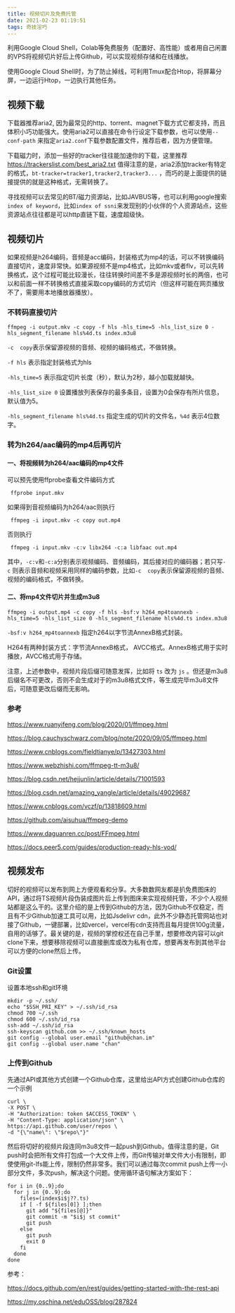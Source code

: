 ```yaml
---
title: 视频切片及免费托管
date: 2021-02-23 01:19:51
tags: 奇技淫巧
---
```


利用Google Cloud Shell，Colab等免费服务（配置好、高性能）或者用自己闲置的VPS将视频切片好后上传Github，可以实现视频存储和在线播放。

使用Google Cloud Shell时，为了防止掉线，可利用Tmux配合Htop，将屏幕分屏，一边运行Htop，一边执行其他任务。

<!-- more -->

## 视频下载

下载器推荐aria2, 因为最常见的http、torrent、magnet下载方式它都支持，而且体积小巧功能强大。使用aria2可以直接在命令行设定下载参数，也可以使用`--conf-path` 来指定`aria2.conf`下载参数配置文件，推荐后者，因为方便管理。

下载磁力时，添加一些好的tracker往往能加速你的下载，这里推荐 https://trackerslist.com/best_aria2.txt 值得注意的是，aria2添加tracker有特定的格式，`bt-tracker=tracker1,tracker2,tracker3...` ，而巧的是上面提供的链接提供的就是这种格式，无需转换了。

寻找视频可以去常见的BT/磁力资源站，比如JAVBUS等，也可以利用google搜索`index of keyword`，比如`index of ssni`来发现别的小伙伴的个人资源站点，这些资源站点往往都是可以http直链下载，速度超级快。

## 视频切片

如果视频是h264编码，音频是acc编码，封装格式为mp4的话，可以不转换编码直接切片，速度非常快。如果源视频不是mp4格式，比如mkv或者flv，可以先转换格式，这个过程可能比较漫长，往往转换时间差不多是源视频时长的两倍，也可以和前面一样不转换格式直接采取copy编码的方式切片（但这样可能在网页播放不了，需要用本地播放器播放）。

### 不转码直接切片

```shell
ffmpeg -i output.mkv -c copy -f hls -hls_time=5 -hls_list_size 0 -hls_segment_filename hls%4d.ts index.m3u8
```

`-c  copy`表示保留源视频的音频、视频的编码格式，不做转换。

`-f hls` 表示指定封装格式为hls

`-hls_time=5` 表示指定切片长度（秒），默认为2秒，越小加载就越快。

`-hls_list_size 0` 设置播放列表保存的最多条目，设置为0会保存有所片信息，默认值为5。

`-hls_segment_filename hls%4d.ts` 指定生成的切片的文件名，`%4d` 表示4位数字。

### 转为h264/aac编码的mp4后再切片

#### 一、将视频转为h264/aac编码的mp4文件   

可以预先使用ffprobe查看文件编码方式

```
 ffprobe input.mkv 
```

如果得到音视频编码为h264/aac则执行

```
 ffmpeg -i input.mkv -c copy out.mp4
```

否则执行

```
 ffmpeg -i input.mkv -c:v libx264 -c:a libfaac out.mp4
```

其中，`-c:v`和`-c:a`分别表示视频编码、音频编码，其后接对应的编码器；若只写`-c` 则表示音频和视频采用同样的编码参数，比如`-c  copy`表示保留源视频的音频、视频的编码格式，不做转换。

#### 二、将mp4文件切片并生成m3u8

```shell
ffmpeg -i output.mp4 -c copy -f hls -bsf:v h264_mp4toannexb -hls_time=5 -hls_list_size 0 -hls_segment_filename hls%4d.ts index.m3u8
```

`-bsf:v h264_mp4toannexb` 指定h264以字节流AnnexB格式封装。

H264有两种封装方式：字节流AnnexB格式， AVCC格式。AnnexB格式用于实时播放，AVCC格式用于存储。

注意，上述参数中，视频片段后缀可随意发挥，比如将 `ts` 改为 `js` 。但还是m3u8后缀名不可更改，否则不会生成对于的m3u8格式文件，等生成完毕m3u8文件后，可随意更改后缀而无影响。

### 参考

https://www.ruanyifeng.com/blog/2020/01/ffmpeg.html

https://blog.cauchyschwarz.com/blog/note/2020/09/05/ffmpeg.html

https://www.cnblogs.com/fieldtianye/p/13427303.html

https://www.webzhishi.com/ffmpeg-tt-m3u8/

https://blog.csdn.net/hejjunlin/article/details/71001593

https://blog.csdn.net/amazing_yangle/article/details/49029687

https://www.cnblogs.com/vczf/p/13818609.html

https://github.com/aisuhua/ffmpeg-demo

https://www.daguanren.cc/post/FFmpeg.html

https://docs.peer5.com/guides/production-ready-hls-vod/

## 视频发布

切好的视频可以发布到网上方便观看和分享。大多数数网友都是扒免费图床的API，通过将TS视频片段伪装成图片后上传到图床来实现视频托管，不少个人视频站都是这么干的。这里介绍的是上传到Github的方法，因为Github不仅稳定，而且有不少Github加速工具可以用，比如Jsdelivr cdn，此外不少静态托管网站也对接了Github，一键部署，比如vercel，vercel有cdn支持而且每月提供100g流量，自用的话够了。最关键的是，视频的掌控权还在自己手里，想要修改内容可以git clone下来，想要移除视频可以直接删库或改为私有仓库，想要再发布到其他平台可以方便的clone然后上传。

### Git设置

设置本地ssh和git环境

```shell
mkdir -p ~/.ssh/
echo "$SSH_PRI_KEY" > ~/.ssh/id_rsa
chmod 700 ~/.ssh
chmod 600 ~/.ssh/id_rsa
ssh-add ~/.ssh/id_rsa
ssh-keyscan github.com >> ~/.ssh/known_hosts
git config --global user.email "github@chan.im"
git config --global user.name "chan"
```

### 上传到Github

先通过API或其他方式创建一个Github仓库，这里给出API方式创建Github仓库的一个示例

```shell
curl \
-X POST \
-H "Authorization: token $ACCESS_TOKEN" \
-H "Content-Type: application/json" \
https://api.github.com/user/repos \
-d "{\"name\": \"$repo\"}"
```

然后将切好的视频片段连同m3u8文件一起push到Github。值得注意的是，Git push时会把所有文件打包成一个大文件上传，而Git传输对单文件大小有限制，即使使用git-lfs能上传，限制仍然非常多。我们可以通过每次commit push上传一小部分文件，多次push，解决这个问题。使用循环语句解决方案如下：

```shell
for i in {0..9};do
  for j in {0..9};do
    files=(index$i$j??.ts)
    if [ -f ${files[0]} ];then
      git add "${files[@]}"
      git commit -m "$i$j st commit"
      git push
    else
      git push
      exit 0
    fi
  done
done
```

参考：

https://docs.github.com/en/rest/guides/getting-started-with-the-rest-api

https://my.oschina.net/eduOSS/blog/287824
